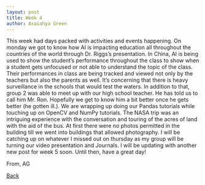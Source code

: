 ```yaml
---
layout: post
title: Week 4
author: Asaiahya Green
---
```


This week had days packed with activities and events happening. On monday we got to know how AI is impacting education all throughout the countries of the world through Dr. Riggs’s presentation. In China, AI is being used to show the student’s performance throughout the class to show when a student gets unfocused or not able to understand the topic of the class. Their performances in class are being tracked and viewed not only by the teachers but also the parents as well. It’s concerning that there is heavy surveillance in the schools that would test the waters.
In addition to that, group 2 was able to meet up with our high school teacher. He has told us to call him Mr. Ron. Hopefully we get to know him a bit better once he gets better (he gotten ill.). We are wrapping up doing our Pandas tutorials while touching up on OpenCV and NumPy tutorials. The NASA trip was an intriguing experience with the conversation and touring of the acres of land with the aid of the bus. At first there were no photos permitted in the building till we went into buildings that allowed photography. I will be catching up on whatever I missed out on thursday as my group will be turning our video presentation and Journals.
I will be updating with another new post for week 5 soon. Until then, have a great day!
  
  From, AG
  
[Back](./)
